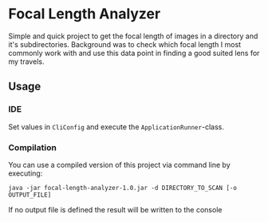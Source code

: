 # Focal Length Analyzer

Simple and quick project to get the focal length of images in a directory and it's subdirectories.
Background was to check which focal length I most commonly work with and use this data point in finding a good suited lens for my travels.

## Usage

### IDE
Set values in `CliConfig` and execute the `ApplicationRunner`-class. 

### Compilation
You can use a compiled version of this project via command line by executing:
```
java -jar focal-length-analyzer-1.0.jar -d DIRECTORY_TO_SCAN [-o OUTPUT_FILE]
```

If no output file is defined the result will be written to the console

